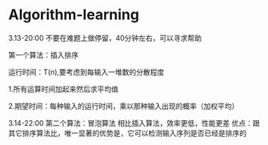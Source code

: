 # Algorithm-learning
3.13-20:00
不要在难题上做停留，40分钟左右，可以寻求帮助

第一个算法：插入排序

运行时间：T(n),要考虑到每输入一堆数的分散程度

1.所有运算时间加起来然后求平均值

2.期望时间：每种输入的运行时间，乘以那种输入出现的概率（加权平均）

3.14-22:00
第二个算法：冒泡算法
相比插入算法，效率更低，性能更差
优点：跟其它排序算法比，唯一显著的优势是，它可以检测输入序列是否已经是排序的
